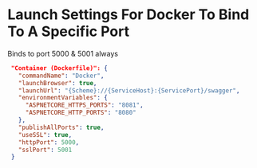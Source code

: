 # Launch Settings For Docker To Bind To A Specific Port
Binds to port 5000 & 5001 always

```json
 "Container (Dockerfile)": {
   "commandName": "Docker",
   "launchBrowser": true,
   "launchUrl": "{Scheme}://{ServiceHost}:{ServicePort}/swagger",
   "environmentVariables": {
     "ASPNETCORE_HTTPS_PORTS": "8081",
     "ASPNETCORE_HTTP_PORTS": "8080"
   },
   "publishAllPorts": true,
   "useSSL": true,
   "httpPort": 5000,
   "sslPort": 5001
 }
```
